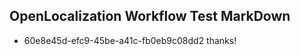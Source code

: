 ## OpenLocalization Workflow Test MarkDown
* 60e8e45d-efc9-45be-a41c-fb0eb9c08dd2 thanks!

<!--HONumber=Aug16_HO4-->


